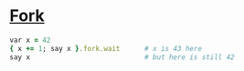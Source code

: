 [1]: http://rosettacode.org/wiki/Fork

# [Fork][1]

```ruby
var x = 42
{ x += 1; say x }.fork.wait      # x is 43 here
say x                            # but here is still 42
```
